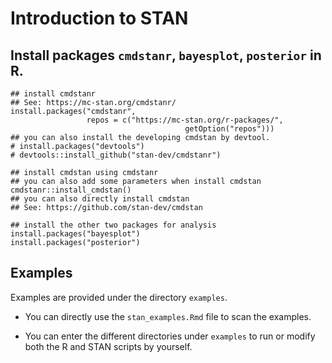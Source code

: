 # Introduction to STAN


## Install packages `cmdstanr`, `bayesplot`, `posterior` in R.

```{r eval = FALSE}
## install cmdstanr
## See: https://mc-stan.org/cmdstanr/
install.packages("cmdstanr",
                 repos = c("https://mc-stan.org/r-packages/",
                                       getOption("repos")))
## you can also install the developing cmdstan by devtool.
# install.packages("devtools")
# devtools::install_github("stan-dev/cmdstanr")

## install cmdstan using cmdstanr
## you can also add some parameters when install cmdstan
cmdstanr::install_cmdstan()
## you can also directly install cmdstan
## See: https://github.com/stan-dev/cmdstan

## install the other two packages for analysis
install.packages("bayesplot")
install.packages("posterior")

```
## Examples

Examples are provided under the directory `examples`. 
- You can directly use the `stan_examples.Rmd` file to scan the examples.

- You can enter the different directories under `examples` to run or modify both
  the R and STAN scripts by yourself. 

